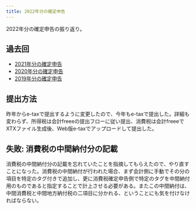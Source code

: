 ```yaml
---
title: 2022年分の確定申告
---
```

2022年分の確定申告の振り返り。

過去回
---

*   [2021年分の確定申告](https://r7kamura.com/articles/2022-02-01-kakutei)
*   [2020年分の確定申告](https://r7kamura.com/articles/2021-02-03-kakutei)
*   [2019年分の確定申告](https://r7kamura.com/articles/2020-02-25-kakutei)

提出方法
----

昨年からe-taxで提出するように変更したので、今年もe-taxで提出した。詳細も変わらず、所得税は会計freeeの提出フローに従い提出、消費税は会計freeeでXTXファイル生成後、Web版e-taxでアップロードして提出した。

失敗: 消費税の中間納付分の記載
----------------

消費税の中間納付分の記載を忘れていたことを指摘してもらえたので、やり直すことになった。消費税の中間納付が行われた場合、まず会計側に手動でその分の項目を特定のタグ付きで追加し、更に消費税確定申告側で特定のタグを中間納付用のものであると指定することで計上させる必要がある。またこの中間納付は、中間消費税と中間地方納付税の二項目に分かれる、ということにも気を付けなければならない。
